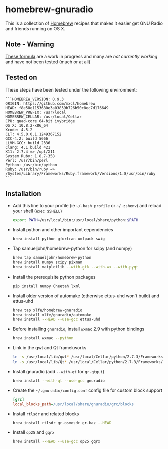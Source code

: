 # homebrew-gnuradio

This is a collection of [Homebrew](https://github.com/mxcl/homebrew) recipes
that makes it easier get GNU Radio and friends running on OS X.

## Note - Warning

[These formula](https://github.com/xlfe/homebrew-gnuradio) are a work in progress and many are _not currently working_ and have not been tested (much or at all)

## Tested on

These steps have been tested under the following environment:

	```HOMEBREW_VERSION: 0.9.3
	ORIGIN: https://github.com/mxcl/homebrew
	HEAD: f8e58e1153680e3a03839b726b50c8ec7d176649
	HOMEBREW_PREFIX: /usr/local
	HOMEBREW_CELLAR: /usr/local/Cellar
	CPU: quad-core 64-bit ivybridge
	OS X: 10.8.2-x86_64
	Xcode: 4.5.2
	CLT: 4.5.0.0.1.1249367152
	GCC-4.2: build 5666
	LLVM-GCC: build 2336
	Clang: 4.1 build 421
	X11: 2.7.4 => /opt/X11
	System Ruby: 1.8.7-358
	Perl: /usr/bin/perl
	Python: /usr/bin/python
	Ruby: /usr/bin/ruby => /System/Library/Frameworks/Ruby.framework/Versions/1.8/usr/bin/ruby
	```
## Installation

- Add this line to your profile (ie `~/.bash_profile` or `~/.zshenv`) and reload
  your shell (`exec $SHELL`)

  ```sh
  export PATH=/usr/local/bin:/usr/local/share/python:$PATH
  ```

- Install python and other important eependencies

  ```sh
  brew install python gfortran umfpack swig
  ```

- Tap samueljohn/homebrew-python for scipy (and numpy)

  ```sh
  brew tap samueljohn/homebrew-python
  brew install numpy scipy pixman
  brew install matplotlib --with-gtk --with-wx --with-pyqt 
  ```

- Install the prerequisite python packages

  ```sh
  pip install numpy Cheetah lxml
  ```

- Install older version of automake (otherwise ettus-uhd won't build) and ettus-uhd

  ```sh
  brew tap xlfe/homebrew-gnuradio
  brew install xlfe/gnuradio/automake
  brew install --HEAD --use-gcc ettus-uhd 
  ```

- Before installing `gnuradio`, install `wxmac` 2.9 with python bindings

  ```sh
  brew install wxmac --python
  ```

- Link in the qwt and Qt framekworks
  ```sh
  ln -s /usr/local/lib/qwt* /usr/local/Cellar/python/2.7.3/Frameworks/
  ln -s /usr/local/lib/Qt* /usr/local/Cellar/python/2.7.3/Frameworks/
  ```

- Install gnuradio (add `--with-qt` for `gr-qtgui`)

  ```sh
  brew install --with-qt --use-gcc gnuradio
  ```
- Create the `~/.gnuradio/config.conf` config file for custom block support

  ```ini
  [grc]
  local_blocks_path=/usr/local/share/gnuradio/grc/blocks
  ```

- Install `rtlsdr` and related blocks

  ```sh
  brew install rtlsdr gr-osmosdr gr-baz --HEAD
  ```

- Install `op25` and `gqrx`

  ```sh
  brew install --HEAD --use-gcc op25 gqrx
  ```
